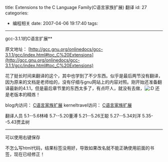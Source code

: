 title: Extensions to the C Language Family(C语言家族扩展) 翻译
id: 27
categories:
  - 编程相关
date: 2007-04-06 19:17:40
tags:
---

gcc-3.1.1的C语言扩展**

原文地址：
[http://gcc.gnu.org/onlinedocs/gcc-3.1.1/gcc/index.html#toc_C%20Extensions](http://gcc.gnu.org/onlinedocs/gcc-3.1.1/gcc/index.html#toc_C%20Extensions)

花了挺长时间来翻译的这个，其中也学到了不少东西。似乎是最后两节没有翻译，因为原来的文档是老师给的，没有仔细与gnu网站上的内容对照。刚开始还准备翻译最新的4.1.1，但是最后章节里的东西太多了，有点吓人，就没有去做，![:D](/community/graphics/smilies/bigsmile.gif) 还是老版本的精炼！

blog内访问：
[C语言家族扩展](http://cocobear.github.io/code/html/gcc.html)
kerneltravel访问：
[C语言家族扩展](http://www.kerneltravel.net/newbie/gcc_man.html)

翻译人员
5.1--5.6林峰
5.7--5.20董溥
5.21--5.26王聪
5.27--5.34刘洋
5.35--5.43贾孟树

* * *

可以使用右键保存

不怎么写html代码，结果标签没用好，导致如果改名就不能正确使用前面的书签，现在已经修正！

